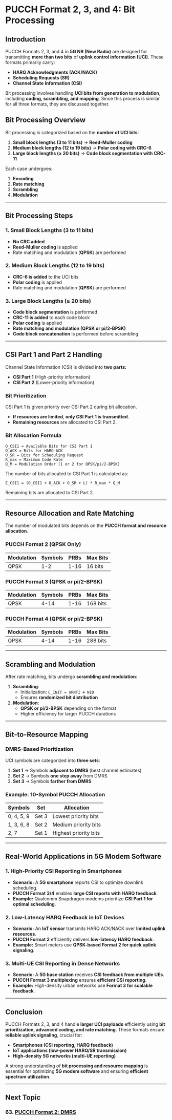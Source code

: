 # **PUCCH Format 2, 3, and 4: Bit Processing**

## **Introduction**
PUCCH Formats 2, 3, and 4 in **5G NR (New Radio)** are designed for transmitting **more than two bits** of **uplink control information (UCI)**. These formats primarily carry:
- **HARQ Acknowledgments (ACK/NACK)**
- **Scheduling Requests (SR)**
- **Channel State Information (CSI)**

Bit processing involves handling **UCI bits from generation to modulation**, including **coding, scrambling, and mapping**. Since this process is similar for all three formats, they are discussed together.

## **Bit Processing Overview**
Bit processing is categorized based on the **number of UCI bits**:
1. **Small block lengths (3 to 11 bits)** → **Reed-Muller coding**
2. **Medium block lengths (12 to 19 bits)** → **Polar coding with CRC-6**
3. **Large block lengths (≥ 20 bits)** → **Code block segmentation with CRC-11**

Each case undergoes:
1. **Encoding**
2. **Rate matching**
3. **Scrambling**
4. **Modulation**

---
## **Bit Processing Steps**
### **1. Small Block Lengths (3 to 11 bits)**
- **No CRC added**
- **Reed-Muller coding** is applied
- Rate matching and modulation (**QPSK**) are performed

### **2. Medium Block Lengths (12 to 19 bits)**
- **CRC-6 is added** to the UCI bits
- **Polar coding** is applied
- Rate matching and modulation (**QPSK**) are performed

### **3. Large Block Lengths (≥ 20 bits)**
- **Code block segmentation** is performed
- **CRC-11 is added** to each code block
- **Polar coding** is applied
- **Rate matching and modulation (QPSK or pi/2-BPSK)**
- **Code block concatenation** is performed before scrambling

---
## **CSI Part 1 and Part 2 Handling**
Channel State Information (CSI) is divided into **two parts:**
- **CSI Part 1** (High-priority information)
- **CSI Part 2** (Lower-priority information)

### **Bit Prioritization**
CSI Part 1 is given priority over CSI Part 2 during bit allocation.
- **If resources are limited**, **only CSI Part 1 is transmitted**.
- **Remaining resources** are allocated to CSI Part 2.

### **Bit Allocation Formula**
```
O_CSI1 = Available Bits for CSI Part 1
O_ACK = Bits for HARQ-ACK
O_SR = Bits for Scheduling Request
R_max = Maximum Code Rate
Q_M = Modulation Order (1 or 2 for QPSK/pi/2-BPSK)
```
The number of bits allocated to CSI Part 1 is calculated as:
```
E_CSI1 = (O_CSI1 + O_ACK + O_SR + L) * R_max * Q_M
```
Remaining bits are allocated to CSI Part 2.

---
## **Resource Allocation and Rate Matching**
The number of modulated bits depends on the **PUCCH format and resource allocation**.

### **PUCCH Format 2 (QPSK Only)**
| Modulation | Symbols | PRBs | Max Bits |
|------------|---------|------|---------|
| QPSK       | 1-2     | 1-16 | 16 bits |

### **PUCCH Format 3 (QPSK or pi/2-BPSK)**
| Modulation | Symbols | PRBs | Max Bits |
|------------|---------|------|---------|
| QPSK       | 4-14    | 1-16 | 168 bits |

### **PUCCH Format 4 (QPSK or pi/2-BPSK)**
| Modulation | Symbols | PRBs | Max Bits |
|------------|---------|------|---------|
| QPSK       | 4-14    | 1-16 | 288 bits |

---
## **Scrambling and Modulation**
After rate matching, bits undergo **scrambling and modulation**:
1. **Scrambling**:
   - Initialization: `C_INIT = nRNTI ⊕ NID`
   - Ensures **randomized bit distribution**
2. **Modulation**:
   - **QPSK or pi/2-BPSK** depending on the format
   - Higher efficiency for larger PUCCH durations

---
## **Bit-to-Resource Mapping**
### **DMRS-Based Prioritization**
UCI symbols are categorized into **three sets**:
1. **Set 1** → Symbols **adjacent to DMRS** (best channel estimates)
2. **Set 2** → Symbols **one step away** from DMRS
3. **Set 3** → Symbols **farther from DMRS**

### **Example: 10-Symbol PUCCH Allocation**
| Symbols | Set | Allocation |
|---------|-----|------------|
| 0, 4, 5, 9 | Set 3 | Lowest priority bits |
| 1, 3, 6, 8 | Set 2 | Medium priority bits |
| 2, 7 | Set 1 | Highest priority bits |

---
## **Real-World Applications in 5G Modem Software**
### **1. High-Priority CSI Reporting in Smartphones**
- **Scenario:** A **5G smartphone** reports CSI to optimize downlink scheduling.
- **PUCCH Format 3/4** enables **large CSI reports with HARQ feedback**.
- **Example:** Qualcomm Snapdragon modems prioritize **CSI Part 1 for optimal scheduling**.

### **2. Low-Latency HARQ Feedback in IoT Devices**
- **Scenario:** An **IoT sensor** transmits HARQ ACK/NACK over **limited uplink resources**.
- **PUCCH Format 2** efficiently delivers **low-latency HARQ feedback**.
- **Example:** Smart meters use **QPSK-based Format 2 for quick uplink signaling**.

### **3. Multi-UE CSI Reporting in Dense Networks**
- **Scenario:** A **5G base station** receives **CSI feedback from multiple UEs**.
- **PUCCH Format 3 multiplexing** ensures **efficient CSI reporting**.
- **Example:** High-density urban networks use **Format 3 for scalable feedback**.

---
## **Conclusion**
PUCCH Formats 2, 3, and 4 handle **larger UCI payloads** efficiently using **bit prioritization, advanced coding, and rate matching**. These formats ensure **reliable uplink signaling**, crucial for:
- **Smartphones (CSI reporting, HARQ feedback)**
- **IoT applications (low-power HARQ/SR transmission)**
- **High-density 5G networks (multi-UE reporting)**

A strong understanding of **bit processing and resource mapping** is essential for optimizing **5G modem software** and ensuring **efficient spectrum utilization**.



---
## Next Topic
### 63. [PUCCH Format 2: DMRS](Format_2_DMRS.md)
